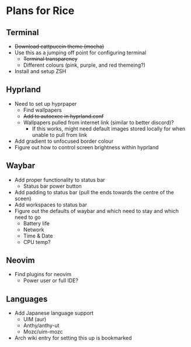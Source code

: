 # Plans for Rice

## Terminal
- ~~Download cattpuccin theme (mocha)~~
- Use this as a jumping off point for configuring terminal
	- ~~Terminal transparency~~
	- Different colours (pink, purple, and red themeing?)
- Install and setup ZSH
## Hyprland
- Need to set up hyprpaper
	- Find wallpapers
	- ~~Add to autoexec in hyprland.conf~~
	- Wallpapers pulled from internet link (similar to better discord)?
		- If this works, might need default images stored locally for when unable to pull from link
- Add gradient to unfocused border colour
- Figure out how to control screen brightness within hyprland
## Waybar
- Add proper functionality to status bar
	- Status bar power button
- Add padding to status bar (pull the ends towards the centre of the sceen)
- Add workspaces to status bar
- Figure out the defaults of waybar and which need to stay and which need to go
	- Battery life
	- Network
	- Time & Date
	- CPU temp?
## Neovim
- Find plugins for neovim
	- Power user or full IDE?
## Languages
- Add Japanese language support
	- UIM (aur)
	- Anthy/anthy-ut
	- Mozc/uim-mozc
- Arch wiki entry for setting this up is bookmarked
